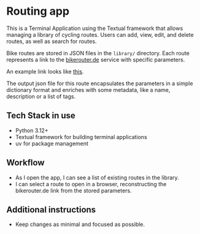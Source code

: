 # Routing app

This is a Terminal Application using the Textual framework that allows managing a library of cycling routes. Users can add, view, edit, and delete routes, as well as search for routes.

Bike routes are stored in JSON files in the `library/` directory. Each route represents a link to the [bikerouter.de](https://bikerouter.de) service with specific parameters.

An example link looks like [this](https://bikerouter.de/#map=14/53.5404/10.0176/standard,Waymarked_Trails-Cycling,gravel-overlay&lonlats=10.007622%2C53.552037%7C10.000498%2C53.55103%7C9.966831%2C53.554375&pois=10.00082%2C53.549386%2CTest+Point&profile=cxb-gravel).

The output json file for this route encapsulates the parameters in a simple dictionary format and enriches with some metadata, like a name, description or a list of tags.

## Tech Stack in use

- Python 3.12+
- Textual framework for building terminal applications
- uv for package management

## Workflow

- As I open the app, I can see a list of existing routes in the library.
- I can select a route to open in a browser, reconstructing the bikerouter.de link from the stored parameters.

## Additional instructions

- Keep changes as minimal and focused as possible.